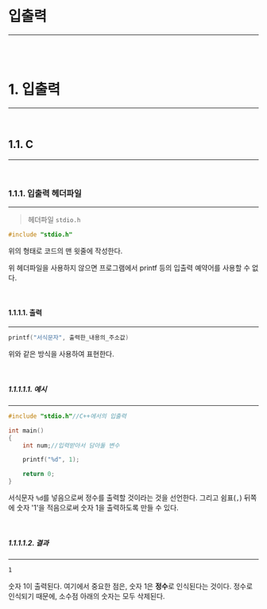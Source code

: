 # 입출력

***

<br>
<br>

# 1. 입출력

***

<br>

## 1.1. C

***

<br>

### 1.1.1. 입출력 헤더파일

***

> 헤더파일 `stdio.h`

```C++
#include "stdio.h"
```

위의 형태로 코드의 맨 윗줄에 작성한다.

위 헤더파일을 사용하지 않으면 프로그램에서 printf 등의 입출력 예약어를 사용할 수 없다.


<br>

#### 1.1.1.1. 출력

***

```C
printf("서식문자", 출력한_내용의_주소값)
```

위와 같은 방식을 사용하여 표현한다.

<br>

##### 1.1.1.1.1. 예시

***

```C
#include "stdio.h"//C++에서의 입출력

int main()
{
    int num;//입력받아서 담아둘 변수

    printf("%d", 1);

    return 0;
}
```

서식문자 `%d`를 넣음으로써 정수를 출력할 것이라는 것을 선언한다. 그리고 쉼표(`,`) 뒤쪽에 숫자 '1'을 적음으로써 숫자 1을 출력하도록 만들 수 있다.

<br>

##### 1.1.1.1.2. 결과

***

```txt
1
```

숫자 1이 출력된다. 여기에서 중요한 점은, 숫자 1은 **정수**로 인식된다는 것이다. 정수로 인식되기 때문에, 소수점 아래의 숫자는 모두 삭제된다.